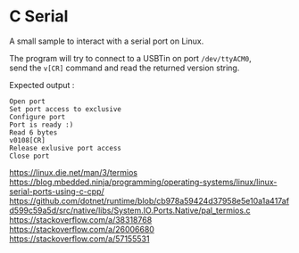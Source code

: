 # C Serial

A small sample to interact with a serial port on Linux.

The program will try to connect to a USBTin on port `/dev/ttyACM0`,  
send the `v[CR]` command and read the returned version string.

Expected output :
```
Open port
Set port access to exclusive
Configure port
Port is ready :)
Read 6 bytes
v0108[CR]
Release exlusive port access
Close port
```

https://linux.die.net/man/3/termios  
https://blog.mbedded.ninja/programming/operating-systems/linux/linux-serial-ports-using-c-cpp/  
https://github.com/dotnet/runtime/blob/cb978a59424d37958e5e10a1a417afd599c59a5d/src/native/libs/System.IO.Ports.Native/pal_termios.c  
https://stackoverflow.com/a/38318768  
https://stackoverflow.com/a/26006680  
https://stackoverflow.com/a/57155531
